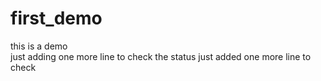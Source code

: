 # first_demo
this is a demo
<br>
just adding one more line to check the status
just added one more line to check